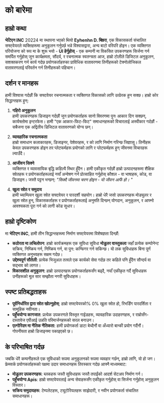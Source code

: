 # को बारेमा

## हाम्रो कथा

**भेटिएन INC** 20224 मा स्थापना भएको थियो **Eyhenhn D. बिष्ररा**, एक विकासकर्ता संचालित
 सफ्टवेयरले व्यक्तिहरूमा अनुकूलन गर्नुपर्छ भन्ने विश्वासद्वारा, अन्य बाटो वरिपरि होइन।
 एक व्यक्तिगत परियोजना को रूप मा के शुरू भयो - **UI हेर्नुहोस्** - एक कम्पनी मा विकसित
 उपकरणहरू सिर्जना गर्न समर्पित गर्नुहोस् जुन कार्यक्षमता, सौंदर्य, र रचनात्मक
 स्वतन्त्रता आज, हाम्रो टोलीले डिजिटल अनुकूलन, सशक्तकरण गर्न कार्य गर्दछ
 प्रयोगकर्ताहरुका प्राविधिक वातावरणमा तिनीहरूको टेक्नोलोजिकल वातावरणलाई परिवर्तन गर्न
 तिनीहरूको पहिचान।

## दर्शन र मानहरू

हामी विश्वास गर्दछौं कि सफ्टवेयर रचनात्मकता र व्यक्तिगत विकासको लागि उत्प्रेरक हुन सक्छ। हाम्रो
 कोर सिद्धान्तहरू हुन्:

1.  **गहिरो अनुकूलन**\
    हामी उपकरणहरू डिजाइन गर्दछौं जुन प्रयोगकर्ताहरू सानो विवरणमा पुनः आकार दिन सक्छन्,
     कार्यफ्लोमा इन्टरफेस। हामी "एक आकार-फिट-फिट" समाधानहरूको विचारलाई अस्वीकार गर्दछौं
     \- सबैजना एक अद्वितीय डिजिटल वातावरणको योग्य छन्।

2.  **व्यावहारिक रचनात्मकता**\
    हाम्रो समाधान कलाकारहरू, डिजाइनर, पेशेवरहरू, र को लागि निर्माण गरिन्छ
     जिज्ञासु। तिनीहरू केवल उपकरणहरू होइन तर प्लेटफर्महरू प्रयोगको लागि र प्लेटफर्महरू हुन्
     जीवनमा विचारहरू ल्याउँदै।

3.  **आजीवन सिक्ने**\
    व्यक्तिगत र व्यावसायिक बृद्धि कहिल्यै स्थिर हुँदैन। हामी एकीकृत गर्दछौं
     हाम्रो उत्पादनहरूमा शैक्षिक स्रोतहरू र प्रयोगकर्ताहरूलाई नयाँ अन्वेषण गर्न प्रोत्साहित गर्नुहोस्
     कौशल - वा भाषाहरू, कोड, वा डिजाइन। जस्तै पट्टन भन्छन्: *"सिक्दै
     जीवनमा चरण होइन - यो जीवन आफैं हो। "*

4.  **खुला स्रोत र समुदाय**\
    हामी च्याम्पियन खुला स्रोत सफ्टवेयर र पारदर्शी सहयोग। हाम्रो धेरै जसो
     उपकरणहरू मोड्युलर र खुला स्रोत हुन्, विकासकर्ताहरू र प्रयोगकर्ताहरूलाई अनुमति दिन्छन्
     योगदान, अनुकूलन, र आफ्नो आवश्यकता पूरा गर्न को लागी कोड सुधार।

## हाम्रो दृष्टिकोण

मा **भेटिएन INC**, हामी तीन सिद्धान्तहरूमा निर्माण सफ्टवेयरमा विशेषज्ञता दिन्छौं:

*   **कठोरता मा लचिलोपन**: हाम्रो कार्यक्रमहरू एक सुविधा सुविधा **मोडुलर वास्तुकला**
    जहाँ प्रत्येक कम्पोनेन्ट सक्रिय, निष्क्रिय गर्न, निष्क्रिय गर्न, वा पुन: कन्फिगर गर्न सकिन्छ। यो
     लक सुविधाहरू बिना पूर्ण व्यक्तिगत अनुभवहरू सक्षम गर्दछ।
*   **उद्देश्यपूर्ण सौतेली**: प्रत्येक भिजुअल तत्वले एक कार्यको सेवा गर्दछ तर कहिले पनि हुँदैन
     सौन्दर्य वा सद्भाव को लागत।
*   **विकासशील अनुकूलन**: हाम्रो उत्पादनहरू प्रयोगकर्ताहरूसँग बढ्दै, नयाँ एकीकृत गर्दै
     सुविधाहरू उनीहरूको मूल सार सम्झौता नगरी सुविधाहरू।

## स्पष्ट प्रतिबद्धताहरू

*   **पूर्वनिर्धारित द्वारा स्रोत खोल्नुहोस्**: हाम्रो सफ्टवेयरको% 0% खुला स्रोत हो, रिभर्डिंग
     पारदर्शिता र सामूहिक नवीनता।
*   **पहुँचयोग्य कागजात**: प्रत्येक उपकरणले विस्तृत गाईडहरू, व्यावहारिक
     उदाहरणहरू, र राम्रोसँग-दस्तावेज एपीआई उन्नति परिमार्जनहरूको सरल बनाउन।
*   **एल्गोरिदम मा नैतिक नैतिकता**: हामी प्रयोगकर्ता डाटा बेच्दैनौं वा अँध्यारो बान्की प्रयोग गर्दैनौं।
     गोपनीयता हाम्रो डिजाइनमा पकाइएको छ।

## के परिभाषित गर्दछ

जबकि धेरै कम्पनीहरूले एक सुविधाको रूपमा अनुकूलनको रूपमा व्यवहार गर्छन्, हाम्रो लागि, यो हो
 जग। फ्रेमवर्क प्रयोगकर्ताहरूको पक्षमा उदार समाधानहरू तिरस्कार गर्दछ
 आफ्नै माध्यमबाट:

*   **मोडुलर उपकरणहरू**: ब्लकहरू जस्तै सुविधाहरू जस्तै तपाईंको आदर्श सेटअप निर्माण गर्न।
*   **पहुँचयोग्य Apis**: हाम्रो सफ्टवेयरलाई अन्य सेवाहरूसँग एकीकृत गर्नुहोस् वा सिर्जना गर्नुहोस्
     अनुकूलन विस्तार।
*   **सक्रिय समुदायहरू**: टेम्पलेटहरू, ट्यूटोरियलहरू साझेदारी, र
     नवीन प्रयोगकर्ता संचालित समाधानहरू।
